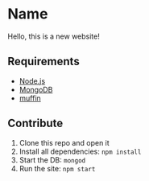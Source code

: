 # Name

Hello, this is a new website!

## Requirements

- [Node.js](https://nodejs.org/en/)
- [MongoDB](https://www.mongodb.org)
- [muffin](http://muffin.cafe)

## Contribute

1. Clone this repo and open it
2. Install all dependencies: `npm install`
3. Start the DB: `mongod`
4. Run the site: `npm start`
